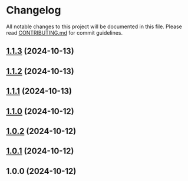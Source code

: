 # Changelog

All notable changes to this project will be documented in this file.
Please read [CONTRIBUTING.md](CONTRIBUTING.md) for commit guidelines.

## [1.1.3](https://github.com/omidnikrah/lobox-selectbox/compare/v1.1.2...v1.1.3) (2024-10-13)

## [1.1.2](https://github.com/omidnikrah/lobox-selectbox/compare/v1.1.1...v1.1.2) (2024-10-13)

## [1.1.1](https://github.com/omidnikrah/lobox-selectbox/compare/v1.1.0...v1.1.1) (2024-10-13)

## [1.1.0](https://github.com/omidnikrah/lobox-selectbox/compare/v1.0.2...v1.1.0) (2024-10-12)

## [1.0.2](https://github.com/omidnikrah/lobox-selectbox/compare/v1.0.1...v1.0.2) (2024-10-12)

## [1.0.1](https://github.com/omidnikrah/lobox-selectbox/compare/v1.0.0...v1.0.1) (2024-10-12)

## 1.0.0 (2024-10-12)
